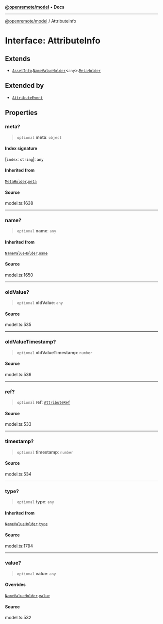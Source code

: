 [**@openremote/model**](../README.md) • **Docs**

***

[@openremote/model](../globals.md) / AttributeInfo

# Interface: AttributeInfo

## Extends

- [`AssetInfo`](AssetInfo.md).[`NameValueHolder`](NameValueHolder.md)\<`any`\>.[`MetaHolder`](MetaHolder.md)

## Extended by

- [`AttributeEvent`](AttributeEvent.md)

## Properties

### meta?

> `optional` **meta**: `object`

#### Index signature

 \[`index`: `string`\]: `any`

#### Inherited from

[`MetaHolder`](MetaHolder.md).[`meta`](MetaHolder.md#meta)

#### Source

model.ts:1638

***

### name?

> `optional` **name**: `any`

#### Inherited from

[`NameValueHolder`](NameValueHolder.md).[`name`](NameValueHolder.md#name)

#### Source

model.ts:1650

***

### oldValue?

> `optional` **oldValue**: `any`

#### Source

model.ts:535

***

### oldValueTimestamp?

> `optional` **oldValueTimestamp**: `number`

#### Source

model.ts:536

***

### ref?

> `optional` **ref**: [`AttributeRef`](AttributeRef.md)

#### Source

model.ts:533

***

### timestamp?

> `optional` **timestamp**: `number`

#### Source

model.ts:534

***

### type?

> `optional` **type**: `any`

#### Inherited from

[`NameValueHolder`](NameValueHolder.md).[`type`](NameValueHolder.md#type)

#### Source

model.ts:1794

***

### value?

> `optional` **value**: `any`

#### Overrides

[`NameValueHolder`](NameValueHolder.md).[`value`](NameValueHolder.md#value)

#### Source

model.ts:532
